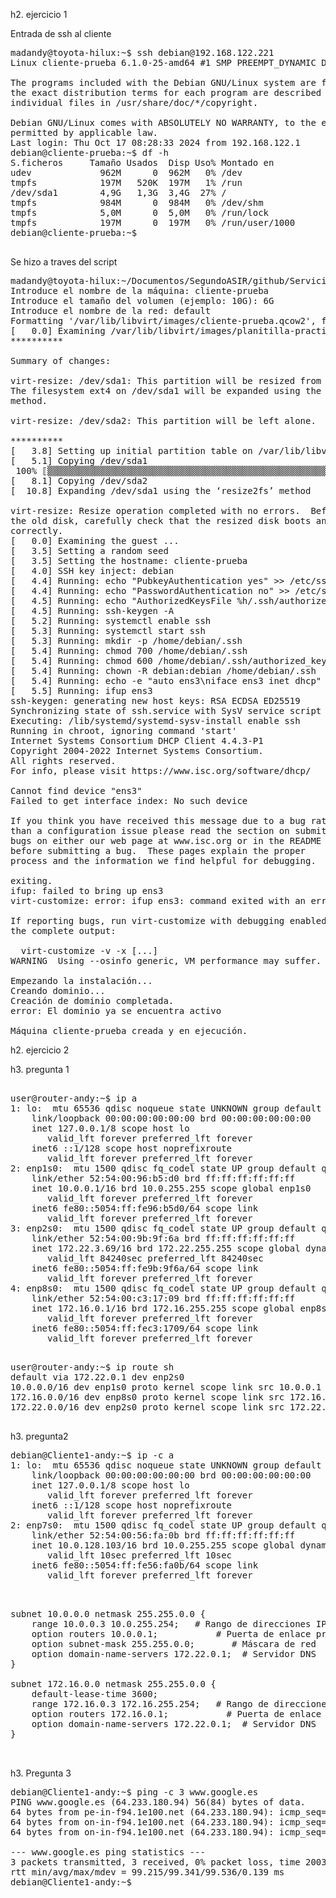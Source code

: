 h2. ejercicio 1

Entrada de ssh al cliente
<pre>
madandy@toyota-hilux:~$ ssh debian@192.168.122.221
Linux cliente-prueba 6.1.0-25-amd64 #1 SMP PREEMPT_DYNAMIC Debian 6.1.106-3 (2024-08-26) x86_64

The programs included with the Debian GNU/Linux system are free software;
the exact distribution terms for each program are described in the
individual files in /usr/share/doc/*/copyright.

Debian GNU/Linux comes with ABSOLUTELY NO WARRANTY, to the extent
permitted by applicable law.
Last login: Thu Oct 17 08:28:33 2024 from 192.168.122.1
debian@cliente-prueba:~$ df -h
S.ficheros     Tamaño Usados  Disp Uso% Montado en
udev             962M      0  962M   0% /dev
tmpfs            197M   520K  197M   1% /run
/dev/sda1        4,9G   1,3G  3,4G  27% /
tmpfs            984M      0  984M   0% /dev/shm
tmpfs            5,0M      0  5,0M   0% /run/lock
tmpfs            197M      0  197M   0% /run/user/1000
debian@cliente-prueba:~$ 

</pre>

Se hizo a traves del script

<pre>
madandy@toyota-hilux:~/Documentos/SegundoASIR/github/Servicios$ sudo ./crear_clientes.sh 
Introduce el nombre de la máquina: cliente-prueba
Introduce el tamaño del volumen (ejemplo: 10G): 6G
Introduce el nombre de la red: default
Formatting '/var/lib/libvirt/images/cliente-prueba.qcow2', fmt=qcow2 cluster_size=65536 extended_l2=off compression_type=zlib size=6442450944 backing_file=/var/lib/libvirt/images/planitilla-practica1-reducida.qcow2 backing_fmt=qcow2 lazy_refcounts=off refcount_bits=16
[   0.0] Examining /var/lib/libvirt/images/planitilla-practica1-reducida.qcow2
**********

Summary of changes:

virt-resize: /dev/sda1: This partition will be resized from 2.0G to 5.0G.  
The filesystem ext4 on /dev/sda1 will be expanded using the ‘resize2fs’ 
method.

virt-resize: /dev/sda2: This partition will be left alone.

**********
[   3.8] Setting up initial partition table on /var/lib/libvirt/images/cliente-prueba.qcow2
[   5.1] Copying /dev/sda1
 100% ⟦▒▒▒▒▒▒▒▒▒▒▒▒▒▒▒▒▒▒▒▒▒▒▒▒▒▒▒▒▒▒▒▒▒▒▒▒▒▒▒▒▒▒▒▒▒▒▒▒▒▒▒▒▒▒▒▒▒▒▒▒▒▒▒▒▒⟧ --:--
[   8.1] Copying /dev/sda2
[  10.8] Expanding /dev/sda1 using the ‘resize2fs’ method

virt-resize: Resize operation completed with no errors.  Before deleting 
the old disk, carefully check that the resized disk boots and works 
correctly.
[   0.0] Examining the guest ...
[   3.5] Setting a random seed
[   3.5] Setting the hostname: cliente-prueba
[   4.0] SSH key inject: debian
[   4.4] Running: echo "PubkeyAuthentication yes" >> /etc/ssh/sshd_config
[   4.4] Running: echo "PasswordAuthentication no" >> /etc/ssh/sshd_config
[   4.5] Running: echo "AuthorizedKeysFile %h/.ssh/authorized_keys" >> /etc/ssh/sshd_config
[   4.5] Running: ssh-keygen -A
[   5.2] Running: systemctl enable ssh
[   5.3] Running: systemctl start ssh
[   5.3] Running: mkdir -p /home/debian/.ssh
[   5.4] Running: chmod 700 /home/debian/.ssh
[   5.4] Running: chmod 600 /home/debian/.ssh/authorized_keys
[   5.4] Running: chown -R debian:debian /home/debian/.ssh
[   5.4] Running: echo -e "auto ens3\niface ens3 inet dhcp" >> /etc/network/interfaces
[   5.5] Running: ifup ens3
ssh-keygen: generating new host keys: RSA ECDSA ED25519 
Synchronizing state of ssh.service with SysV service script with /lib/systemd/systemd-sysv-install.
Executing: /lib/systemd/systemd-sysv-install enable ssh
Running in chroot, ignoring command 'start'
Internet Systems Consortium DHCP Client 4.4.3-P1
Copyright 2004-2022 Internet Systems Consortium.
All rights reserved.
For info, please visit https://www.isc.org/software/dhcp/

Cannot find device "ens3"
Failed to get interface index: No such device

If you think you have received this message due to a bug rather
than a configuration issue please read the section on submitting
bugs on either our web page at www.isc.org or in the README file
before submitting a bug.  These pages explain the proper
process and the information we find helpful for debugging.

exiting.
ifup: failed to bring up ens3
virt-customize: error: ifup ens3: command exited with an error

If reporting bugs, run virt-customize with debugging enabled and include 
the complete output:

  virt-customize -v -x [...]
WARNING  Using --osinfo generic, VM performance may suffer. Specify an accurate OS for optimal results.

Empezando la instalación...
Creando dominio...                                          |    0 B  00:00     
Creación de dominio completada.
error: El dominio ya se encuentra activo

Máquina cliente-prueba creada y en ejecución.
</pre>

h2. ejercicio 2

h3. pregunta 1
<pre>

user@router-andy:~$ ip a
1: lo: <LOOPBACK,UP,LOWER_UP> mtu 65536 qdisc noqueue state UNKNOWN group default qlen 1000
    link/loopback 00:00:00:00:00:00 brd 00:00:00:00:00:00
    inet 127.0.0.1/8 scope host lo
       valid_lft forever preferred_lft forever
    inet6 ::1/128 scope host noprefixroute 
       valid_lft forever preferred_lft forever
2: enp1s0: <BROADCAST,MULTICAST,UP,LOWER_UP> mtu 1500 qdisc fq_codel state UP group default qlen 1000
    link/ether 52:54:00:96:b5:d0 brd ff:ff:ff:ff:ff:ff
    inet 10.0.0.1/16 brd 10.0.255.255 scope global enp1s0
       valid_lft forever preferred_lft forever
    inet6 fe80::5054:ff:fe96:b5d0/64 scope link 
       valid_lft forever preferred_lft forever
3: enp2s0: <BROADCAST,MULTICAST,UP,LOWER_UP> mtu 1500 qdisc fq_codel state UP group default qlen 1000
    link/ether 52:54:00:9b:9f:6a brd ff:ff:ff:ff:ff:ff
    inet 172.22.3.69/16 brd 172.22.255.255 scope global dynamic enp2s0
       valid_lft 84240sec preferred_lft 84240sec
    inet6 fe80::5054:ff:fe9b:9f6a/64 scope link 
       valid_lft forever preferred_lft forever
4: enp8s0: <BROADCAST,MULTICAST,UP,LOWER_UP> mtu 1500 qdisc fq_codel state UP group default qlen 1000
    link/ether 52:54:00:c3:17:09 brd ff:ff:ff:ff:ff:ff
    inet 172.16.0.1/16 brd 172.16.255.255 scope global enp8s0
       valid_lft forever preferred_lft forever
    inet6 fe80::5054:ff:fec3:1709/64 scope link 
       valid_lft forever preferred_lft forever

</pre>

<pre>
user@router-andy:~$ ip route sh
default via 172.22.0.1 dev enp2s0 
10.0.0.0/16 dev enp1s0 proto kernel scope link src 10.0.0.1 
172.16.0.0/16 dev enp8s0 proto kernel scope link src 172.16.0.1 
172.22.0.0/16 dev enp2s0 proto kernel scope link src 172.22.3.69 

</pre>

h3. pregunta2 

<pre>
debian@Cliente1-andy:~$ ip -c a
1: lo: <LOOPBACK,UP,LOWER_UP> mtu 65536 qdisc noqueue state UNKNOWN group default qlen 1000
    link/loopback 00:00:00:00:00:00 brd 00:00:00:00:00:00
    inet 127.0.0.1/8 scope host lo
       valid_lft forever preferred_lft forever
    inet6 ::1/128 scope host noprefixroute 
       valid_lft forever preferred_lft forever
2: enp7s0: <BROADCAST,MULTICAST,UP,LOWER_UP> mtu 1500 qdisc fq_codel state UP group default qlen 1000
    link/ether 52:54:00:56:fa:0b brd ff:ff:ff:ff:ff:ff
    inet 10.0.128.103/16 brd 10.0.255.255 scope global dynamic enp7s0
       valid_lft 10sec preferred_lft 10sec
    inet6 fe80::5054:ff:fe56:fa0b/64 scope link 
       valid_lft forever preferred_lft forever

</pre>

<pre>

subnet 10.0.0.0 netmask 255.255.0.0 {
    range 10.0.0.3 10.0.255.254;   # Rango de direcciones IP
    option routers 10.0.0.1;           # Puerta de enlace predeterminada
    option subnet-mask 255.255.0.0;       # Máscara de red
    option domain-name-servers 172.22.0.1;  # Servidor DNS
}

subnet 172.16.0.0 netmask 255.255.0.0 {
    default-lease-time 3600;
    range 172.16.0.3 172.16.255.254;   # Rango de direcciones IP
    option routers 172.16.0.1;           # Puerta de enlace predeterminada
    option domain-name-servers 172.22.0.1;  # Servidor DNS
}


</pre>

h3. Pregunta 3

<pre>
debian@Cliente1-andy:~$ ping -c 3 www.google.es
PING www.google.es (64.233.180.94) 56(84) bytes of data.
64 bytes from pe-in-f94.1e100.net (64.233.180.94): icmp_seq=1 ttl=97 time=99.2 ms
64 bytes from on-in-f94.1e100.net (64.233.180.94): icmp_seq=2 ttl=97 time=99.5 ms
64 bytes from on-in-f94.1e100.net (64.233.180.94): icmp_seq=3 ttl=97 time=99.3 ms

--- www.google.es ping statistics ---
3 packets transmitted, 3 received, 0% packet loss, time 2003ms
rtt min/avg/max/mdev = 99.215/99.341/99.536/0.139 ms
debian@Cliente1-andy:~$ 

</pre>

